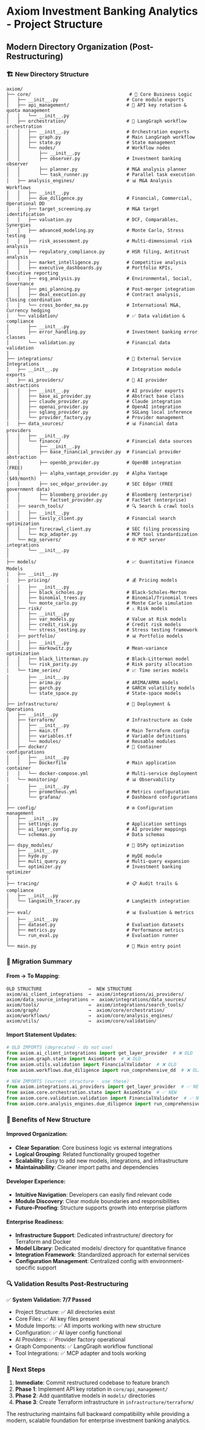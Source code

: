# Axiom Investment Banking Analytics - Project Structure
## Modern Directory Organization (Post-Restructuring)

### 🏗️ New Directory Structure

```
axiom/
├── core/                                    # 🎯 Core Business Logic
│   ├── __init__.py                         # Core module exports
│   ├── api_management/                     # 🔄 API key rotation & quota management
│   │   └── __init__.py                     
│   ├── orchestration/                      # 🔄 LangGraph workflow orchestration
│   │   ├── __init__.py                     # Orchestration exports
│   │   ├── graph.py                        # Main LangGraph workflow
│   │   ├── state.py                        # State management
│   │   └── nodes/                          # Workflow nodes
│   │       ├── __init__.py
│   │       ├── observer.py                 # Investment banking observer
│   │       ├── planner.py                  # M&A analysis planner
│   │       └── task_runner.py              # Parallel task execution
│   ├── analysis_engines/                   # 📊 M&A Analysis Workflows
│   │   ├── __init__.py                     
│   │   ├── due_diligence.py                # Financial, Commercial, Operational DD
│   │   ├── target_screening.py             # M&A target identification
│   │   ├── valuation.py                    # DCF, Comparables, Synergies
│   │   ├── advanced_modeling.py            # Monte Carlo, Stress testing
│   │   ├── risk_assessment.py              # Multi-dimensional risk analysis
│   │   ├── regulatory_compliance.py        # HSR filing, Antitrust analysis
│   │   ├── market_intelligence.py          # Competitive analysis
│   │   ├── executive_dashboards.py         # Portfolio KPIs, Executive reporting
│   │   ├── esg_analysis.py                 # Environmental, Social, Governance
│   │   ├── pmi_planning.py                 # Post-merger integration
│   │   ├── deal_execution.py               # Contract analysis, Closing coordination
│   │   └── cross_border_ma.py              # International M&A, Currency hedging
│   └── validation/                         # ✅ Data validation & compliance
│       ├── __init__.py
│       ├── error_handling.py               # Investment banking error classes
│       └── validation.py                   # Financial data validation
│
├── integrations/                           # 🔌 External Service Integrations
│   ├── __init__.py                         # Integration module exports
│   ├── ai_providers/                       # 🤖 AI provider abstractions
│   │   ├── __init__.py                     # AI provider exports
│   │   ├── base_ai_provider.py             # Abstract base class
│   │   ├── claude_provider.py              # Claude integration
│   │   ├── openai_provider.py              # OpenAI integration
│   │   ├── sglang_provider.py              # SGLang local inference
│   │   └── provider_factory.py             # Provider management
│   ├── data_sources/                       # 📊 Financial data providers
│   │   ├── __init__.py
│   │   └── finance/                        # Financial data sources
│   │       ├── __init__.py
│   │       ├── base_financial_provider.py  # Financial provider abstraction
│   │       ├── openbb_provider.py          # OpenBB integration (FREE)
│   │       ├── alpha_vantage_provider.py   # Alpha Vantage ($49/month)
│   │       ├── sec_edgar_provider.py       # SEC Edgar (FREE government data)
│   │       ├── bloomberg_provider.py       # Bloomberg (enterprise)
│   │       └── factset_provider.py         # FactSet (enterprise)
│   ├── search_tools/                       # 🔍 Search & crawl tools
│   │   ├── __init__.py
│   │   ├── tavily_client.py                # Financial search optimization
│   │   ├── firecrawl_client.py             # SEC filing processing
│   │   └── mcp_adapter.py                  # MCP tool standardization
│   └── mcp_servers/                        # 🌐 MCP server integrations
│       └── __init__.py
│
├── models/                                 # 📈 Quantitative Finance Models
│   ├── __init__.py
│   ├── pricing/                            # 💰 Pricing models
│   │   ├── __init__.py
│   │   ├── black_scholes.py                # Black-Scholes-Merton
│   │   ├── binomial_trees.py               # Binomial/Trinomial trees
│   │   └── monte_carlo.py                  # Monte Carlo simulation
│   ├── risk/                               # ⚠️ Risk models
│   │   ├── __init__.py
│   │   ├── var_models.py                   # Value at Risk models
│   │   ├── credit_risk.py                  # Credit risk models
│   │   └── stress_testing.py               # Stress testing framework
│   ├── portfolio/                          # 📊 Portfolio models
│   │   ├── __init__.py
│   │   ├── markowitz.py                    # Mean-variance optimization
│   │   ├── black_litterman.py              # Black-Litterman model
│   │   └── risk_parity.py                  # Risk parity allocation
│   └── time_series/                        # 📈 Time series models
│       ├── __init__.py
│       ├── arima.py                        # ARIMA/ARMA models
│       ├── garch.py                        # GARCH volatility models
│       └── state_space.py                  # State-space models
│
├── infrastructure/                         # 🚀 Deployment & Operations
│   ├── __init__.py
│   ├── terraform/                          # Infrastructure as Code
│   │   ├── __init__.py
│   │   ├── main.tf                         # Main Terraform config
│   │   ├── variables.tf                    # Variable definitions
│   │   └── modules/                        # Reusable modules
│   ├── docker/                             # 🐳 Container configurations
│   │   ├── __init__.py
│   │   ├── Dockerfile                      # Main application container
│   │   └── docker-compose.yml              # Multi-service deployment
│   └── monitoring/                         # 📊 Observability
│       ├── __init__.py
│       ├── prometheus.yml                  # Metrics configuration
│       └── grafana/                        # Dashboard configurations
│
├── config/                                 # ⚙️ Configuration management
│   ├── __init__.py
│   ├── settings.py                         # Application settings
│   ├── ai_layer_config.py                  # AI provider mappings
│   └── schemas.py                          # Data schemas
│
├── dspy_modules/                           # 🤖 DSPy optimization
│   ├── __init__.py
│   ├── hyde.py                             # HyDE module
│   ├── multi_query.py                      # Multi-query expansion
│   └── optimizer.py                        # Investment banking optimizer
│
├── tracing/                                # 📋 Audit trails & compliance
│   ├── __init__.py
│   └── langsmith_tracer.py                 # LangSmith integration
│
├── eval/                                   # 📊 Evaluation & metrics
│   ├── __init__.py
│   ├── dataset.py                          # Evaluation datasets
│   ├── metrics.py                          # Performance metrics
│   └── run_eval.py                         # Evaluation runner
│
└── main.py                                 # 🎯 Main entry point
```

### 🔄 Migration Summary

#### **From → To Mapping:**
```
OLD STRUCTURE                 →  NEW STRUCTURE
axiom/ai_client_integrations  →  axiom/integrations/ai_providers/
axiom/data_source_integrations →  axiom/integrations/data_sources/
axiom/tools/                  →  axiom/integrations/search_tools/
axiom/graph/                  →  axiom/core/orchestration/
axiom/workflows/              →  axiom/core/analysis_engines/
axiom/utils/                  →  axiom/core/validation/
```

#### **Import Statement Updates:**
```python
# OLD IMPORTS (deprecated - do not use)
from axiom.ai_client_integrations import get_layer_provider  # ❌ OLD
from axiom.graph.state import AxiomState  # ❌ OLD
from axiom.utils.validation import FinancialValidator  # ❌ OLD
from axiom.workflows.due_diligence import run_comprehensive_dd  # ❌ OLD

# NEW IMPORTS (current structure - use these)
from axiom.integrations.ai_providers import get_layer_provider  # ✅ NEW
from axiom.core.orchestration.state import AxiomState  # ✅ NEW
from axiom.core.validation.validation import FinancialValidator  # ✅ NEW
from axiom.core.analysis_engines.due_diligence import run_comprehensive_dd  # ✅ NEW
```

### 🎯 Benefits of New Structure

#### **Improved Organization:**
- **Clear Separation**: Core business logic vs external integrations
- **Logical Grouping**: Related functionality grouped together
- **Scalability**: Easy to add new models, integrations, and infrastructure
- **Maintainability**: Cleaner import paths and dependencies

#### **Developer Experience:**
- **Intuitive Navigation**: Developers can easily find relevant code
- **Module Discovery**: Clear module boundaries and responsibilities
- **Future-Proofing**: Structure supports growth into enterprise platform

#### **Enterprise Readiness:**
- **Infrastructure Support**: Dedicated infrastructure/ directory for Terraform and Docker
- **Model Library**: Dedicated models/ directory for quantitative finance
- **Integration Framework**: Standardized approach for external services
- **Configuration Management**: Centralized config with environment-specific support

### 🔍 Validation Results Post-Restructuring

✅ **System Validation: 7/7 Passed**
- Project Structure: ✅ All directories exist
- Core Files: ✅ All key files present  
- Module Imports: ✅ All imports working with new structure
- Configuration: ✅ AI layer config functional
- AI Providers: ✅ Provider factory operational
- Graph Components: ✅ LangGraph workflow functional
- Tool Integrations: ✅ MCP adapter and tools working

### 🚀 Next Steps

1. **Immediate**: Commit restructured codebase to feature branch
2. **Phase 1**: Implement API key rotation in `core/api_management/`
3. **Phase 2**: Add quantitative models in `models/` directories
4. **Phase 3**: Create Terraform infrastructure in `infrastructure/terraform/`

The restructuring maintains full backward compatibility while providing a modern, scalable foundation for enterprise investment banking analytics.